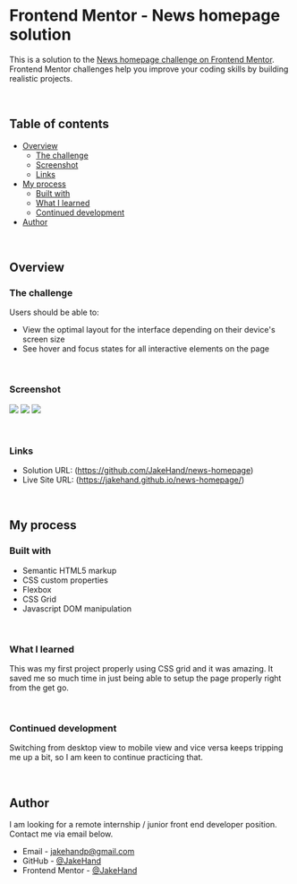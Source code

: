 # Frontend Mentor - News homepage solution

This is a solution to the [News homepage challenge on Frontend Mentor](https://www.frontendmentor.io/challenges/news-homepage-H6SWTa1MFl). Frontend Mentor challenges help you improve your coding skills by building realistic projects. 

&nbsp;  
## Table of contents

- [Overview](#overview)
  - [The challenge](#the-challenge)
  - [Screenshot](#screenshot)
  - [Links](#links)
- [My process](#my-process)
  - [Built with](#built-with)
  - [What I learned](#what-i-learned)
  - [Continued development](#continued-development)
- [Author](#author)

&nbsp;  
## Overview

### The challenge

Users should be able to:

- View the optimal layout for the interface depending on their device's screen size
- See hover and focus states for all interactive elements on the page

&nbsp;  
### Screenshot

![](./images/finished-desktop-view.png)
![](./images/finished-mobile-view-one.png) ![](./images/finished-mobile-view-two.png)

&nbsp;  
### Links

- Solution URL: (https://github.com/JakeHand/news-homepage)
- Live Site URL: (https://jakehand.github.io/news-homepage/)

&nbsp;  
## My process

### Built with

- Semantic HTML5 markup
- CSS custom properties
- Flexbox
- CSS Grid
- Javascript DOM manipulation

&nbsp;  
### What I learned

This was my first project properly using CSS grid and it was amazing. It saved me so much time in just being able to setup the page properly right from the get go.

&nbsp;  
### Continued development

Switching from desktop view to mobile view and vice versa keeps tripping me up a bit, so I am keen to continue practicing that.

&nbsp;  
## Author

I am looking for a remote internship / junior front end developer position. Contact me via email below.

- Email - jakehandp@gmail.com
- GitHub - [@JakeHand](https://github.com/JakeHand)
- Frontend Mentor - [@JakeHand](https://www.frontendmentor.io/profile/@JakeHand)